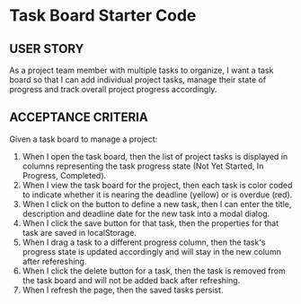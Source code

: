 # Task Board Starter Code

## USER STORY

As a project team member with multiple tasks to organize, I want a task board so that I can add individual project tasks, manage their state of progress and track overall project progress accordingly.

## ACCEPTANCE CRITERIA

Given a task board to manage a project:

1. When I open the task board, then the list of project tasks is displayed in columns representing the task progress state (Not Yet Started, In Progress, Completed).
2. When I view the task board for the project, then each task is color coded to indicate whether it is nearing the deadline (yellow) or is overdue (red).
3. When I click on the button to define a new task, then I can enter the title, description and deadline date for the new task into a modal dialog.
4. When I click the save button for that task, then the properties for that task are saved in localStorage.
5. When I drag a task to a different progress column, then the task's progress state is updated accordingly and will stay in the new column after refereshing.
6. When I click the delete button for a task, then the task is removed from the task board and will not be added back after refreshing.
7. When I refresh the page, then the saved tasks persist.
